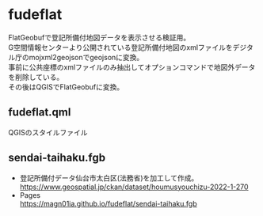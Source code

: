 # fudeflat
FlatGeobufで登記所備付地図データを表示させる検証用。  
G空間情報センターより公開されている登記所備付地図のxmlファイルをデジタル庁のmojxml2geojsonでgeojsonに変換。  
事前に公共座標のxmlファイルのみ抽出してオプションコマンドで地図外データを削除している。  
その後はQGISでFlatGeobufに変換。  

## fudeflat.qml  
QGISのスタイルファイル

## sendai-taihaku.fgb  
- 登記所備付データ仙台市太白区(法務省)を加工して作成。  
https://www.geospatial.jp/ckan/dataset/houmusyouchizu-2022-1-270  
- Pages  
https://magn01ia.github.io/fudeflat/sendai-taihaku.fgb
